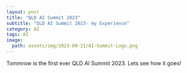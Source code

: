 ```yaml
---
layout: post
title: "QLD AI Summit 2023"
subtitle: "QLD AI Summit 2023- my Experience"
category: AI
tags: AI
image:
  path: assets/img/2023-09-21/AI-Summit-Logo.png
---
```


Tommrow is the first ever QLD AI Summit 2023. Lets see how it goes!
